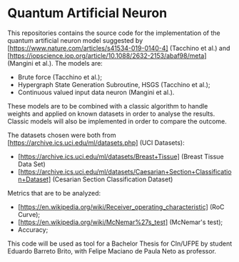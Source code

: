# Quantum Artificial Neuron

This repositories contains the source code for the implementation of the quantum artificial neuron model suggested by [https://www.nature.com/articles/s41534-019-0140-4] (Tacchino et al.) and [https://iopscience.iop.org/article/10.1088/2632-2153/abaf98/meta] (Mangini et al.). The models are:
* Brute force (Tacchino et al.);
* Hypergraph State Generation Subroutine, HSGS (Tacchino et al.);
* Continuous valued input data neuron (Mangini et al.).

These models are to be combined with a classic algorithm to handle weights and applied on known datasets in order to analyse the results. Classic models will also be implemented in order to compare the outcome. 

The datasets chosen were both from [https://archive.ics.uci.edu/ml/datasets.php] (UCI Datasets):
* [https://archive.ics.uci.edu/ml/datasets/Breast+Tissue] (Breast Tissue Data Set)
* [https://archive.ics.uci.edu/ml/datasets/Caesarian+Section+Classification+Dataset] (Cesarian Section Classification Dataset)

Metrics that are to be analyzed:
* [https://en.wikipedia.org/wiki/Receiver_operating_characteristic] (RoC Curve);
* [https://en.wikipedia.org/wiki/McNemar%27s_test] (McNemar's test);
* Accuracy;

This code will be used as tool for a Bachelor Thesis for CIn/UFPE by student Eduardo Barreto Brito, with Felipe Maciano de Paula Neto as professor.
